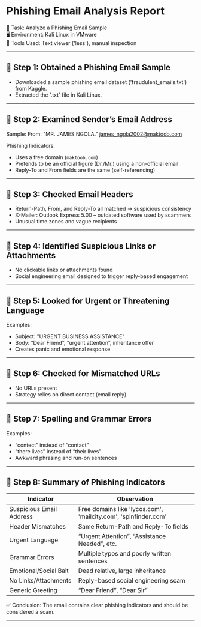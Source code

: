 Phishing Email Analysis Report  
=================================

📄 Task: Analyze a Phishing Email Sample  
🖥️ Environment: Kali Linux in VMware  
🧰 Tools Used: Text viewer ('less'), manual inspection

-----------------------------------------------------
🔹 Step 1: Obtained a Phishing Email Sample
-----------------------------------------------------
- Downloaded a sample phishing email dataset ('fraudulent_emails.txt') from Kaggle.
- Extracted the '.txt' file in Kali Linux.

-----------------------------------------------------
🔹 Step 2: Examined Sender’s Email Address
-----------------------------------------------------
Sample:
From: "MR. JAMES NGOLA." <james_ngola2002@maktoob.com>

Phishing Indicators:
- Uses a free domain (`maktoob.com`)
- Pretends to be an official figure (Dr./Mr.) using a non-official email
- Reply-To and From fields are the same (self-referencing)

-----------------------------------------------------
🔹 Step 3: Checked Email Headers
-----------------------------------------------------
- Return-Path, From, and Reply-To all matched → suspicious consistency
- X-Mailer: Outlook Express 5.00 – outdated software used by scammers
- Unusual time zones and vague recipients

-----------------------------------------------------
🔹 Step 4: Identified Suspicious Links or Attachments
-----------------------------------------------------
- No clickable links or attachments found
- Social engineering email designed to trigger reply-based engagement

-----------------------------------------------------
🔹 Step 5: Looked for Urgent or Threatening Language
-----------------------------------------------------
Examples:
- Subject: "URGENT BUSINESS ASSISTANCE"
- Body: “Dear Friend”, “urgent attention”, inheritance offer
- Creates panic and emotional response

-----------------------------------------------------
🔹 Step 6: Checked for Mismatched URLs
-----------------------------------------------------
- No URLs present
- Strategy relies on direct contact (email reply)

-----------------------------------------------------
🔹 Step 7: Spelling and Grammar Errors
-----------------------------------------------------
Examples:
- “contect” instead of “contact”
- “there lives” instead of “their lives”
- Awkward phrasing and run-on sentences

-----------------------------------------------------
🔹 Step 8: Summary of Phishing Indicators
-----------------------------------------------------

| Indicator               | Observation                                                    |
|-------------------------|----------------------------------------------------------------|
| Suspicious Email Address| Free domains like 'lycos.com', 'mailcity.com', 'spinfinder.com'|
| Header Mismatches       | Same Return-Path and Reply-To fields                           |
| Urgent Language         | “Urgent Attention”, “Assistance Needed”, etc.                 |
| Grammar Errors          | Multiple typos and poorly written sentences                    |
| Emotional/Social Bait   | Dead relative, large inheritance                               |
| No Links/Attachments    | Reply-based social engineering scam                            |
| Generic Greeting        | “Dear Friend”, “Dear Sir”                                      |

✅ Conclusion:
The email contains clear phishing indicators and should be considered a scam.

-----------------------------------------------------
